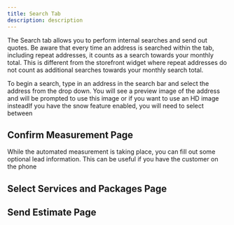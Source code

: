 ```yaml
---
title: Search Tab
description: description
---
```


The Search tab allows you to perform internal searches and send out quotes. Be aware that every time an address is searched within the tab, including repeat addresses, it counts as a search towards your monthly total. This is different from the storefront widget where repeat addresses do not count as additional searches towards your monthly search total.

To begin a search, type in an address in the search bar and select the address from the drop down. You will see a preview image of the address and will be prompted to use this image or if you want to use an HD image insteadIf you have the snow feature enabled, you will need to select between 

## Confirm Measurement Page

While the automated measurement is taking place, you can fill out some optional lead information. This can be useful if you have the customer on the phone 

## Select Services and Packages Page

## Send Estimate Page